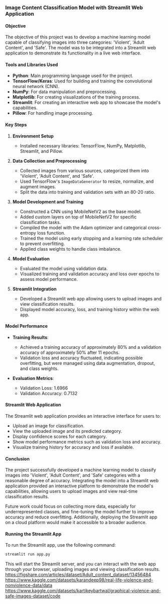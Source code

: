 ### Image Content Classification Model with Streamlit Web Application

#### Objective

The objective of this project was to develop a machine learning model capable of classifying images into three categories: 'Violent', 'Adult Content', and 'Safe'. The model was to be integrated into a Streamlit web application to demonstrate its functionality in a live web interface.

#### Tools and Libraries Used

- **Python**: Main programming language used for the project.
- **TensorFlow/Keras**: Used for building and training the convolutional neural network (CNN).
- **NumPy**: For data manipulation and preprocessing.
- **Matplotlib**: For creating visualizations of the training process.
- **Streamlit**: For creating an interactive web app to showcase the model's capabilities.
- **Pillow**: For handling image processing.

#### Key Steps

1. **Environment Setup**
   - Installed necessary libraries: TensorFlow, NumPy, Matplotlib, Streamlit, and Pillow.

2. **Data Collection and Preprocessing**
   - Collected images from various sources, categorized them into 'Violent', 'Adult Content', and 'Safe'.
   - Used TensorFlow's `ImageDataGenerator` to resize, normalize, and augment images.
   - Split the data into training and validation sets with an 80-20 ratio.

3. **Model Development and Training**
   - Constructed a CNN using MobileNetV2 as the base model.
   - Added custom layers on top of MobileNetV2 for specific classification tasks.
   - Compiled the model with the Adam optimizer and categorical cross-entropy loss function.
   - Trained the model using early stopping and a learning rate scheduler to prevent overfitting.
   - Applied class weights to handle class imbalance.

4. **Model Evaluation**
   - Evaluated the model using validation data.
   - Visualized training and validation accuracy and loss over epochs to assess model performance.

5. **Streamlit Integration**
   - Developed a Streamlit web app allowing users to upload images and view classification results.
   - Displayed model accuracy, loss, and training history within the web app.

#### Model Performance

- **Training Results**:
  - Achieved a training accuracy of approximately 80% and a validation accuracy of approximately 50% after 11 epochs.
  - Validation loss and accuracy fluctuated, indicating possible overfitting, but were managed using data augmentation, dropout, and class weights.

- **Evaluation Metrics**:
  - Validation Loss: 1.6966
  - Validation Accuracy: 0.7132

#### Streamlit Web Application

The Streamlit web application provides an interactive interface for users to:

- Upload an image for classification.
- View the uploaded image and its predicted category.
- Display confidence scores for each category.
- Show model performance metrics such as validation loss and accuracy.
- Visualize training history for accuracy and loss if available.

#### Conclusion

The project successfully developed a machine learning model to classify images into 'Violent', 'Adult Content', and 'Safe' categories with a reasonable degree of accuracy. Integrating the model into a Streamlit web application provided an interactive platform to demonstrate the model's capabilities, allowing users to upload images and view real-time classification results.

Future work could focus on collecting more data, especially for underrepresented classes, and fine-tuning the model further to improve accuracy and reduce overfitting. Additionally, deploying the Streamlit app on a cloud platform would make it accessible to a broader audience.

#### Running the Streamlit App

To run the Streamlit app, use the following command:

```sh
streamlit run app.py
```

This will start the Streamlit server, and you can interact with the web app through your browser, uploading images and viewing classification results.
https://figshare.com/articles/dataset/Adult_content_dataset/13456484
https://www.kaggle.com/datasets/karandeep98/real-life-violence-and-nonviolence-data/data
https://www.kaggle.com/datasets/kartikeybartwal/graphical-violence-and-safe-images-dataset/code
